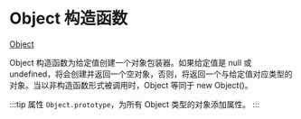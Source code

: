 # Object 构造函数

[Object](https://developer.mozilla.org/zh-CN/docs/Web/JavaScript/Reference/Global_Objects/Object)

Object 构造函数为给定值创建一个对象包装器。如果给定值是 null 或 undefined，将会创建并返回一个空对象，否则，将返回一个与给定值对应类型的对象。当以非构造函数形式被调用时，Object 等同于 new Object()。

:::tip
属性 `Object.prototype`，为所有 Object 类型的对象添加属性。
:::
